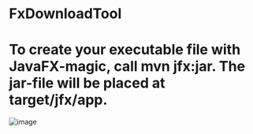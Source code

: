 # FxDownloadTool


# To create your executable file with JavaFX-magic, call mvn jfx:jar. The jar-file will be placed at target/jfx/app.


![image](http://git.geniusman.tk/liuyq/FxDownloadTool/raw/develop/src/main/resources/image/snapshot.png)


